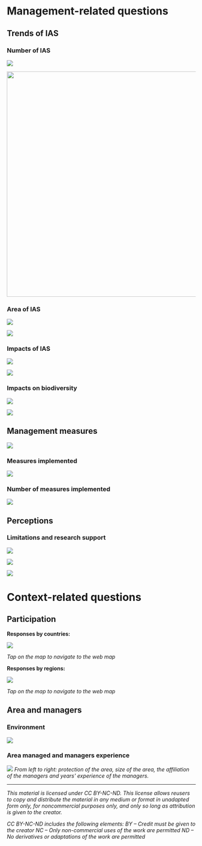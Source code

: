 # Management-related questions

## Trends of IAS

### Number of IAS

![](images/number_ias.PNG)

<img src="images/num.png" width="600" align="center">

### Area of IAS

![](images/area_ias.PNG)

![](images/area.png)

### Impacts of IAS

![](images/impacts_ias.PNG)

![](images/imp.png)

### Impacts on biodiversity

![](images/impacts_bd_ias.PNG)

![](images/imp_bd.png)

## Management measures

![](images/management_measures.PNG)

### Measures implemented

![](images/management_measures_canva.PNG)

### Number of measures implemented

![](images/measures_implemented_n.PNG)

## Perceptions

### Limitations and research support

![](images/limits.PNG)

![](images/research.PNG)

![](images/limitations.PNG)

# Context-related questions

## Participation

**Responses by countries:**

[![](images/countries.PNG)](https://arcg.is/1i5a5q)

*Tap on the map to navigate to the web map*

**Responses by regions:**

[![](images/regions.PNG)](https://arcg.is/1vS9Ce)

*Tap on the map to navigate to the web map*

## Area and managers

### Environment

![](images/environment.PNG)

### Area managed and managers experience

![](images/area_managers.PNG)
*From left to right: protection of the area, size of the area, the affiliation of the managers and years' experience of the managers.*

---
*This material is licensed under CC BY-NC-ND. This license allows reusers to copy and distribute the material in any medium or format in unadapted form only, for noncommercial purposes only, and only so long as attribution is given to the creator.*

*CC BY-NC-ND includes the following elements:
BY – Credit must be given to the creator
NC – Only non-commercial uses of the work are permitted
ND – No derivatives or adaptations of the work are permitted*
